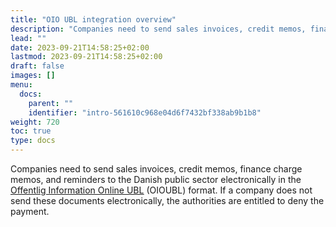 ```yaml
---
title: "OIO UBL integration overview"
description: "Companies need to send sales invoices, credit memos, finance charge memos, and reminders to the Danish public sector electronically in the Offentlig Information Online UBL (OIOUBL) format."
lead: ""
date: 2023-09-21T14:58:25+02:00
lastmod: 2023-09-21T14:58:25+02:00
draft: false
images: []
menu:
  docs:
    parent: ""
    identifier: "intro-561610c968e04d6f7432bf338ab9b1b8"
weight: 720
toc: true
type: docs
---
```


Companies need to send sales invoices, credit memos, finance charge memos, and reminders to the Danish public sector electronically in the [<ins>Offentlig Information Online UBL<ins>](https://www.oioubl.info/classes/en/index.html) (OIOUBL) format. If a company does not send these documents electronically, the authorities are entitled to deny the payment. 
